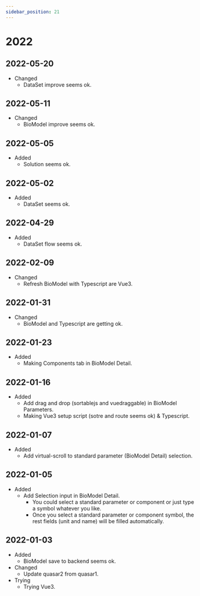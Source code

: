 ```yaml
---
sidebar_position: 21
---
```


# 2022

## 2022-05-20

- Changed
  - DataSet improve seems ok.

## 2022-05-11

- Changed
  - BioModel improve seems ok.

## 2022-05-05

- Added
  - Solution seems ok.

## 2022-05-02

- Added
  - DataSet seems ok.

## 2022-04-29

- Added
  - DataSet flow seems ok.

## 2022-02-09

- Changed
  - Refresh BioModel with Typescript are Vue3.

## 2022-01-31

- Changed
  - BioModel and Typescript are getting ok.

## 2022-01-23

- Added
  - Making Components tab in BioModel Detail.

## 2022-01-16

- Added
  - Add drag and drop (sortablejs and vuedraggable) in BioModel Parameters.
  - Making Vue3 setup script (sotre and route seems ok) & Typescript.

## 2022-01-07

- Added
  - Add virtual-scroll to standard parameter (BioModel Detail) selection.

## 2022-01-05

- Added
  - Add Selection input in BioModel Detail.
    - You could select a standard parameter or component or just type a symbol whatever you like.
    - Once you select a standard parameter or component symbol, the rest fields (unit and name) will be filled automatically.

## 2022-01-03

- Added
  - BioModel save to backend seems ok.
- Changed
  - Update quasar2 from quasar1.
- Trying
  - Trying Vue3.
